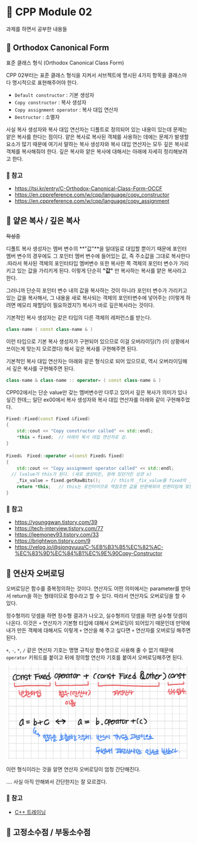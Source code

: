 # 🌟 CPP Module 02

과제를 하면서 공부한 내용들

## 🌸 Orthodox Canonical Form

표준 클래스 형식 (Orthodox Canonical Class Form)

CPP 02부터는 표준 클래스 형식을 지켜서 서브젝트에 명시된 4가지 항목을 클래스마다 명시적으로 표현해주어야 한다.

- `Default constructor` : 기본 생성자
- `Copy constructor` : 복사 생성자
- `Copy assignment operator` : 복사 대입 연산자
- `Destructor` : 소멸자

사실 복사 생성자와 복사 대입 연산자는 디폴트로 정의되어 있는 내용이 있는데 문제는 얕은 복사를 한다는 점이다. 얕은 복사로 복사된 객체를 사용하는 데에는 문제가 발생할 요소가 많기 때문에 여기서 말하는 복사 생성자와 복사 대입 연산자는 모두 깊은 복사로 객체를 복사해줘야 한다. 깊은 복사와 얕은 복사에 대해서는 아래에 자세히 정리해보려고 한다.

### 🌱 참고

- <https://tsi.kr/entry/C-Orthodox-Canonical-Class-Form-OCCF>
- <https://en.cppreference.com/w/cpp/language/copy_constructor>
- <https://en.cppreference.com/w/cpp/language/copy_assignment>

## 🌸 얕은 복사 / 깊은 복사

~~작성중~~

디폴트 복사 생성자는 멤버 변수의 **"값"**을 일대일로 대입할 뿐이기 때문에 포인터 멤버 변수의 경우에도 그 포인터 멤버 변수에 들어있는 값, 즉 주소값을 그대로 복사한다 .따라서 복사된 객체의 포인터타입 멤버변수 또한 복사한 쪽 객체의 포인터 변수가 가리키고 있는 값을 가리키게 된다. 이렇게 단순히 **"값"**  만 복사하는 복사를 얕은 복사라고 한다.

그러니까 단순히 포인터 변수 내의 값을 복사하는 것이 아니라 포인터 변수가 가리키고 있는 값을 복사해서, 그 내용을 새로 복사되는 객체의 포인터변수에 넣어주는 (이렇게 하려면 메모리 재할당이 필요하겠지?) 복사가 바로 깊은복사라는 것이다.

기본적인 복사 생성자는 같은 타입의 다른 객체의 레퍼런스를 받는다.

```cpp
class-name ( const class-name & )
```

이런 타입으로 기본 복사 생성자가 구현되어 있으므로 이걸 오버라이딩(?) (이 상황에서 쓰이는게 맞는지 모르겠다) 해서 깊은 복사를 구현해주면 된다.

기본적인 복사 대입 연산자는 아래와 같은 형식으로 되어 있으므로, 역시 오버라이딩해서 깊은 복사를 구현해주면 된다.

```cpp
class-name & class-name :: operator= ( const class-name & )
```

CPP02에서는 단순 value만 갖는 멤버변수만 다루고 있어서 깊은 복사가 의미가 있나 싶긴 한데;;; 일단 ex00에서 복사 생성자와 복사 대입 연산자를 아래와 같이 구현해주었다.

```cpp
Fixed::Fixed(const Fixed &fixed)
{
	std::cout << "Copy constructor called" << std::endl;
	*this = fixed;	// 아래의 복사 대입 연산자로 감.
}

Fixed&  Fixed::operator =(const Fixed& fixed)
{
	std::cout << "Copy assignment operator called" << std::endl;
  // lvalue가 this가 된다. (새로 생성되든, 원래 있던거든 상관 x)
	_fix_value = fixed.getRawBits();	// this의 _fix_value를 fixed의 _fix_value와 동일하게 해줬다.
	return *this;	// this는 포인터이므로 역참조한 값을 반환해줘야 반환타입에 맞는다.
}
```

### 🌱 참고

- <https://younggwan.tistory.com/39>
- <https://tech-interview.tistory.com/77>
- <https://leemoney93.tistory.com/33>
- <https://brightwon.tistory.com/9>
- <https://velog.io/@sjongyuuu/C-%EB%B3%B5%EC%82%AC-%EC%83%9D%EC%84%B1%EC%9E%90Copy-Constructor>

## 🌸 연산자 오버로딩

오버로딩은 함수를 중복정의하는 것이다. 연산자도 어떤 의미에서는 parameter를 받아서 return을 하는 형태이므로 함수라고 할 수 있다. 따라서 연산자도 오버로딩을 할 수 있다.

정수형끼리 덧셈을 하면 정수형 결과가 나오고, 실수형끼리 덧셈을 하면 실수형 덧셈이 나온다. 이것은 `+` 연산자가 기본형 타입에 대해서 오버로딩이 되어있기 때문인데 만약에 내가 만든 객체에 대해서도 이렇게 `+` 연산을 해 주고 싶다면 `+` 연산자를 오버로딩 해주면 된다.

`+`, `-`, `*`, `/` 같은 연산자 기호는 명명 규칙상 함수명으로 사용해 줄 수 없기 때문에 `operator` 키워드를 붙이고 뒤에 정의할 연산자 기호를 붙여서 오버로딩해주면 된다.

![operator_function_format](./imgs/operator_function_format.png)

이런 형식이라는 것을 알면 연산자 오버로딩이 엄청 간단해진다.

.... 사실 아직 안해봐서 간단한지는 잘 모르겠다.

### 🌱 참고

- [C++ 트레이닝](https://www.hanbit.co.kr/store/books/look.php?p_code=B7818919239)

## 🌸 고정소수점 / 부동소수점